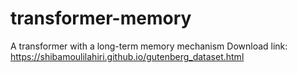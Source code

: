 # transformer-memory
A transformer with a long-term memory mechanism
Download link: 
https://shibamoulilahiri.github.io/gutenberg_dataset.html
